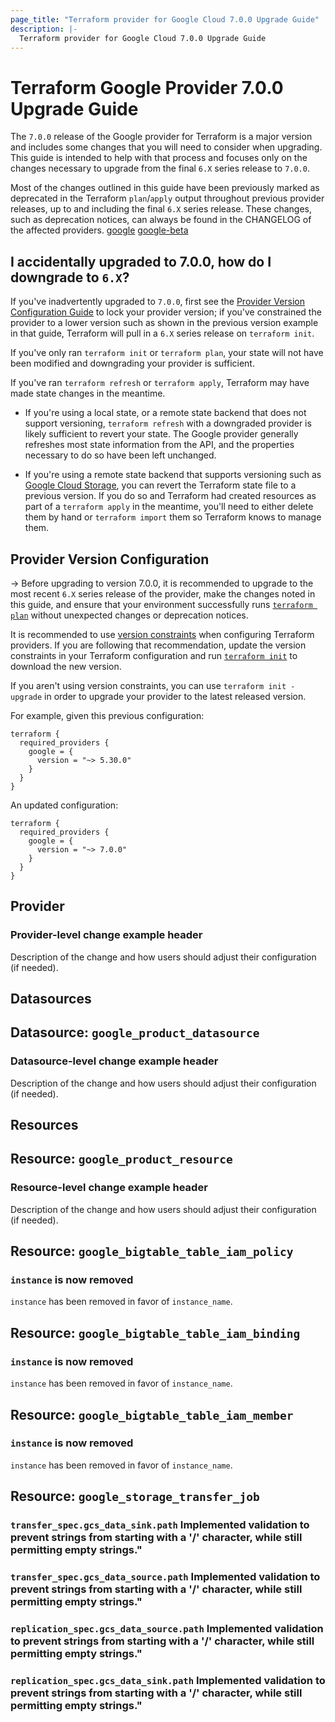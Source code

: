 ```yaml
---
page_title: "Terraform provider for Google Cloud 7.0.0 Upgrade Guide"
description: |-
  Terraform provider for Google Cloud 7.0.0 Upgrade Guide
---
```


# Terraform Google Provider 7.0.0 Upgrade Guide

The `7.0.0` release of the Google provider for Terraform is a major version and
includes some changes that you will need to consider when upgrading. This guide
is intended to help with that process and focuses only on the changes necessary
to upgrade from the final `6.X` series release to `7.0.0`.

Most of the changes outlined in this guide have been previously marked as
deprecated in the Terraform `plan`/`apply` output throughout previous provider
releases, up to and including the final `6.X` series release. These changes,
such as deprecation notices, can always be found in the CHANGELOG of the
affected providers. [google](https://github.com/hashicorp/terraform-provider-google/blob/main/CHANGELOG.md)
[google-beta](https://github.com/hashicorp/terraform-provider-google-beta/blob/main/CHANGELOG.md)

## I accidentally upgraded to 7.0.0, how do I downgrade to `6.X`?

If you've inadvertently upgraded to `7.0.0`, first see the
[Provider Version Configuration Guide](#provider-version-configuration) to lock
your provider version; if you've constrained the provider to a lower version
such as shown in the previous version example in that guide, Terraform will pull
in a `6.X` series release on `terraform init`.

If you've only ran `terraform init` or `terraform plan`, your state will not
have been modified and downgrading your provider is sufficient.

If you've ran `terraform refresh` or `terraform apply`, Terraform may have made
state changes in the meantime.

* If you're using a local state, or a remote state backend that does not support
versioning, `terraform refresh` with a downgraded provider is likely sufficient
to revert your state. The Google provider generally refreshes most state
information from the API, and the properties necessary to do so have been left
unchanged.

* If you're using a remote state backend that supports versioning such as
[Google Cloud Storage](https://developer.hashicorp.com/terraform/language/settings/backends/gcs),
you can revert the Terraform state file to a previous version. If you do
so and Terraform had created resources as part of a `terraform apply` in the
meantime, you'll need to either delete them by hand or `terraform import` them
so Terraform knows to manage them.

## Provider Version Configuration

-> Before upgrading to version 7.0.0, it is recommended to upgrade to the most
recent `6.X` series release of the provider, make the changes noted in this guide,
and ensure that your environment successfully runs
[`terraform plan`](https://developer.hashicorp.com/terraform/cli/commands/plan)
without unexpected changes or deprecation notices.

It is recommended to use [version constraints](https://developer.hashicorp.com/terraform/language/providers/requirements#requiring-providers)
when configuring Terraform providers. If you are following that recommendation,
update the version constraints in your Terraform configuration and run
[`terraform init`](https://developer.hashicorp.com/terraform/cli/commands/init) to download
the new version.

If you aren't using version constraints, you can use `terraform init -upgrade`
in order to upgrade your provider to the latest released version.

For example, given this previous configuration:

```hcl
terraform {
  required_providers {
    google = {
      version = "~> 5.30.0"
    }
  }
}
```

An updated configuration:

```hcl
terraform {
  required_providers {
    google = {
      version = "~> 7.0.0"
    }
  }
}
```

## Provider

### Provider-level change example header

Description of the change and how users should adjust their configuration (if needed).

## Datasources

## Datasource: `google_product_datasource`

### Datasource-level change example header

Description of the change and how users should adjust their configuration (if needed).

## Resources

## Resource: `google_product_resource`

### Resource-level change example header

Description of the change and how users should adjust their configuration (if needed).

## Resource: `google_bigtable_table_iam_policy`

### `instance` is now removed

`instance` has been removed in favor of `instance_name`.

## Resource: `google_bigtable_table_iam_binding`

### `instance` is now removed

`instance` has been removed in favor of `instance_name`.

## Resource: `google_bigtable_table_iam_member`

### `instance` is now removed

`instance` has been removed in favor of `instance_name`.

## Resource: `google_storage_transfer_job`

### `transfer_spec.gcs_data_sink.path` Implemented validation to prevent strings from starting with a '/' character, while still permitting empty strings."

### `transfer_spec.gcs_data_source.path` Implemented validation to prevent strings from starting with a '/' character, while still permitting empty strings."

### `replication_spec.gcs_data_source.path` Implemented validation to prevent strings from starting with a '/' character, while still permitting empty strings."

### `replication_spec.gcs_data_sink.path` Implemented validation to prevent strings from starting with a '/' character, while still permitting empty strings."
